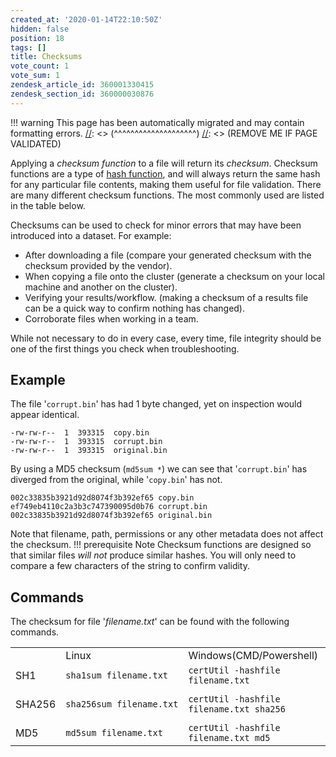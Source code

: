 ```yaml
---
created_at: '2020-01-14T22:10:50Z'
hidden: false
position: 18
tags: []
title: Checksums
vote_count: 1
vote_sum: 1
zendesk_article_id: 360001330415
zendesk_section_id: 360000030876
---
```




[//]: <> (REMOVE ME IF PAGE VALIDATED)
[//]: <> (vvvvvvvvvvvvvvvvvvvv)
!!! warning
    This page has been automatically migrated and may contain formatting errors.
[//]: <> (^^^^^^^^^^^^^^^^^^^^)
[//]: <> (REMOVE ME IF PAGE VALIDATED)

Applying a *checksum function* to a file will return its *checksum*.
Checksum functions are a type of [hash
function](https://en.wikipedia.org/wiki/Hash_function), and will always
return the same hash for any particular file contents, making them
useful for file validation. There are many different checksum functions.
The most commonly used are listed in the table below.

Checksums can be used to check for minor errors that may have been
introduced into a dataset. For example:

-   After downloading a file (compare your generated checksum with the
    checksum provided by the vendor).
-   When copying a file onto the cluster (generate a checksum on your
    local machine and another on the cluster).
-   Verifying your results/workflow. (making a checksum of a results
    file can be a quick way to confirm nothing has changed).
-   Corroborate files when working in a team.

While not necessary to do in every case, every time, file integrity
should be one of the first things you check when troubleshooting.

## Example

The file '`corrupt.bin`' has had 1 byte changed, yet on inspection would
appear identical. 

``` sl
-rw-rw-r--  1  393315  copy.bin
-rw-rw-r--  1  393315  corrupt.bin
-rw-rw-r--  1  393315  original.bin
```

By using a MD5 checksum (`md5sum *`) we can see that '`corrupt.bin`' has
diverged from the original, while '`copy.bin`' has not.

``` sl
002c33835b3921d92d8074f3b392ef65 copy.bin
ef749eb4110c2a3b3c747390095d0b76 corrupt.bin
002c33835b3921d92d8074f3b392ef65 original.bin
```

Note that filename, path, permissions or any other metadata does not
affect the checksum.
!!! prerequisite Note
     Checksum functions are designed so that similar files *will not*
     produce similar hashes.
     You will only need to compare a few characters of the string to
     confirm validity.

## Commands

The checksum for file '*filename.txt*' can be found with the following
commands.

|        |                          |                                          |                              |
|--------|--------------------------|------------------------------------------|------------------------------|
|        | Linux                    | Windows(CMD/Powershell)                  | Mac                          |
| SH1    | `sha1sum filename.txt`   | `certUtil -hashfile filename.txt`        | `shasum filename.txt`        |
| SHA256 | `sha256sum filename.txt` | `certUtil -hashfile filename.txt sha256` | `shasum -a 256 filename.txt` |
| MD5    | `md5sum filename.txt`    | `certUtil -hashfile filename.txt md5`    | `md5 filename.txt`           |

 

 
